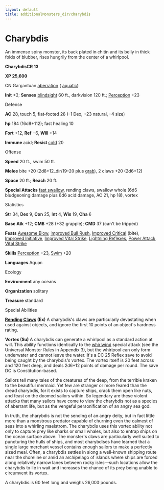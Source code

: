 ```yaml
---
layout: default
title: additionalMonsters_dir/charybdis
---
```

# Charybdis

An immense spiny monster, its back plated in chitin and its belly in thick folds of blubber, rises hungrily from the center of a whirlpool.

**CharybdisCR 13**

**XP 25,600**

CN Gargantuan [aberration](../monsters_dir/creatureTypes#_aberration) ( [aquatic](../monsters_dir/creatureTypes#_aquatic-subtype))

**Init** +3; **Senses** [blindsight](../monsters_dir/universalMonsterRules#_blindsight) 60 ft., darkvision 120 ft.; [Perception](../additionalMonsters_dir/../skills_dir/perception#_perception) +23

Defense

**AC** 28, touch 5, flat-footed 28 (–1 Dex, +23 natural, –4 size)

**hp** 184 (16d8+112); fast healing 10

**Fort** +12, **Ref** +6, **Will** +14

**Immune** acid; **Resist** [cold](../monsters_dir/creatureTypes#_cold-subtype) 20

Offense

**Speed** 20 ft., swim 50 ft.

**Melee** bite +20 (2d8+12_dir/19–20 plus [grab](../monsters_dir/universalMonsterRules#_grab)), 2 claws +20 (2d6+12)

**Space** 20 ft.; **Reach** 20 ft.

**Special Attacks** [fast swallow](../monsters_dir/universalMonsterRules#_fast-swallow), rending claws, swallow whole (6d6 bludgeoning damage plus 6d6 acid damage, AC 21, hp 18), vortex

Statistics

**Str** 34, **Dex** 9, **Con** 25, **Int** 4, **Wis** 19, **Cha** 6

**Base Atk** +12; **CMB** +28 (+32 grapple); **CMD** 37 (can't be tripped)

**Feats** [Awesome Blow](../additionalMonsters_dir/../monsters_dir/monsterFeats#_awesome-blow), [Improved Bull Rush](../additionalMonsters_dir/../feats#_improved-bull-rush), [Improved Critical](../additionalMonsters_dir/../feats#_improved-critical) (bite), [Improved Initiative](../additionalMonsters_dir/../feats#_improved-initiative), [Improved Vital Strike](../additionalMonsters_dir/../feats#_improved-vital-strike), [Lightning Reflexes](../additionalMonsters_dir/../feats#_lightning-reflexes), [Power Attack](../additionalMonsters_dir/../feats#_power-attack), [Vital Strike](../additionalMonsters_dir/../feats#_vital-strike)

**Skills** [Perception](../additionalMonsters_dir/../skills_dir/perception#_perception) +23, [Swim](../additionalMonsters_dir/../skills_dir/swim#_swim) +20

**Languages** Aquan

Ecology

**Environment** any oceans

**Organization** solitary

**Treasure** standard

Special Abilities

**[Rending Claws](../additionalMonsters_dir/../advanced_dir/advancedFeats#_rending-claws-(combat)) (Ex)** A charybdis's claws are particularly devastating when used against objects, and ignore the first 10 points of an object's hardness rating.

**Vortex (Su)** A charybdis can generate a whirlpool as a standard action at will. This ability functions identically to the [whirlwind](../monsters_dir/universalMonsterRules#_whirlwind) special attack (see the Universal Monster Rules in Appendix 3), but the whirlpool can only form underwater and cannot leave the water. It's a DC 25 Reflex save to avoid being caught by the charybdis's vortex. The vortex itself is 20 feet across and 120 feet deep, and deals 2d6+12 points of damage per round. The save DC is Constitution-based.

Sailors tell many tales of the creatures of the deep, from the terrible kraken to the beautiful mermaid. Yet few are stranger or more feared than the dread charybdis, for it exists to capture ships, crack them open like nuts, and feast on the doomed sailors within. So legendary are these violent attacks that many sailors have come to view the charybdis not as a species of aberrant life, but as the vengeful personification of an angry sea god.

In truth, the charybdis is not the sending of an angry deity, but in fact little more than a monstrous predator capable of churning even the calmest of seas into a whirling maelstrom. The charybdis uses this vortex ability not only to capture prey like sharks or small whales, but also to entrap ships on the ocean surface above. The monster's claws are particularly well suited to puncturing the hulls of ships, and most charybdises have learned that a single large merchant vessel contains enough sailors to make a perfectly sized meal. Often, a charybdis settles in along a well-known shipping route near the shoreline or amid an archipelago of islands where ships are forced along relatively narrow lanes between rocky isles—such locations allow the charybdis to lie in wait and increases the chance of its prey being unable to circumvent its vortex.

A charybdis is 60 feet long and weighs 26,000 pounds.

